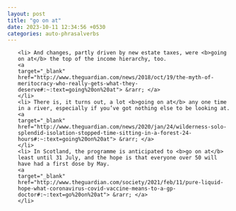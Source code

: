 ```yaml
---
layout: post
title: "go on at"
date: 2023-10-11 12:34:56 +0530
categories: auto-phrasalverbs
---
```

<ol>

    <li> And changes, partly driven by new estate taxes, were <b>going on at</b> the top of the income hierarchy, too.
    <a 
    target="_blank" 
    href="http://www.theguardian.com/news/2018/oct/19/the-myth-of-meritocracy-who-really-gets-what-they-deserve#:~:text=going%20on%20at"> &rarr; </a>
    </li>
    <li> There is, it turns out, a lot <b>going on at</b> any one time in a river, especially if you’ve got nothing else to be looking at.
    <a 
    target="_blank" 
    href="http://www.theguardian.com/news/2020/jan/24/wilderness-solo-splendid-isolation-stopped-time-sitting-in-a-forest-24-hours#:~:text=going%20on%20at"> &rarr; </a>
    </li>
    <li> In Scotland, the programme is anticipated to <b>go on at</b> least until 31 July, and the hope is that everyone over 50 will have had a first dose by May.
    <a 
    target="_blank" 
    href="http://www.theguardian.com/society/2021/feb/11/pure-liquid-hope-what-coronavirus-covid-vaccine-means-to-a-gp-doctor#:~:text=go%20on%20at"> &rarr; </a>
    </li>